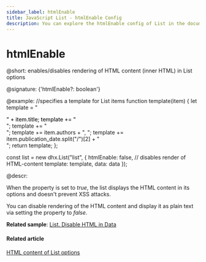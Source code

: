 ```yaml
---
sidebar_label: htmlEnable
title: JavaScript List - htmlEnable Config 
description: You can explore the htmlEnable config of List in the documentation of the DHTMLX JavaScript UI library. Browse developer guides and API reference, try out code examples and live demos, and download a free 30-day evaluation version of DHTMLX Suite 7.
---
```


# htmlEnable

@short: enables/disables rendering of HTML content (inner HTML) in List options

@signature: {'htmlEnable?: boolean'}

@example:
//specifies a template for List items
function template(item) {
    let template = "<div class='item_name' style='font-weight: 500'>" + item.title;
    template += "</div>";
    template += "<div class='item_author'>";
    template += item.authors + ", ";
    template += item.publication_date.split("/")[2] + "</div>";
    return template;
};

const list = new dhx.List("list", {
    htmlEnable: false, // disables render of HTML-content
    template: template,
    data: data
});

@descr:

When the property is set to *true*, the list displays the HTML content in its options and doesn't prevent XSS attacks.

You can disable rendering of the HTML content and display it as plain text via setting the property to *false*.

**Related sample**: [List. Disable HTML in Data](https://snippet.dhtmlx.com/tj0tn7fl)

#### Related article

[HTML content of List options](list/configuration.md/#html-content-of-list-options)


